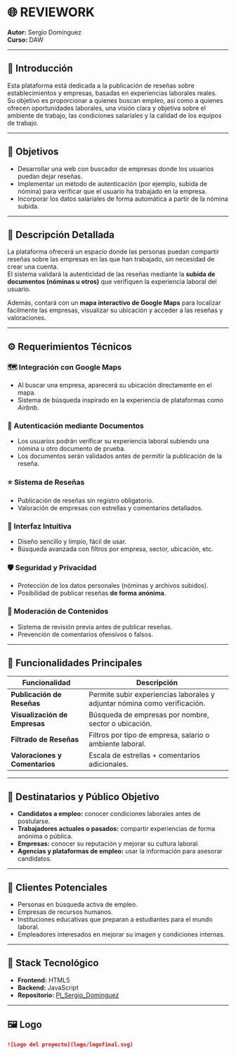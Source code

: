 # 🌐 REVIEWORK
**Autor:** Sergio Domínguez  
**Curso:** DAW  

---

## 🧩 Introducción  

Esta plataforma está dedicada a la publicación de reseñas sobre establecimientos y empresas, basadas en experiencias laborales reales.  
Su objetivo es proporcionar a quienes buscan empleo, así como a quienes ofrecen oportunidades laborales, una visión clara y objetiva sobre el ambiente de trabajo, las condiciones salariales y la calidad de los equipos de trabajo.  

---

## 🎯 Objetivos  

- Desarrollar una web con buscador de empresas donde los usuarios puedan dejar reseñas.  
- Implementar un método de autenticación (por ejemplo, subida de nómina) para verificar que el usuario ha trabajado en la empresa.  
- Incorporar los datos salariales de forma automática a partir de la nómina subida.  

---

## 🧠 Descripción Detallada  

La plataforma ofrecerá un espacio donde las personas puedan compartir reseñas sobre las empresas en las que han trabajado, sin necesidad de crear una cuenta.  
El sistema validará la autenticidad de las reseñas mediante la **subida de documentos (nóminas u otros)** que verifiquen la experiencia laboral del usuario.  

Además, contará con un **mapa interactivo de Google Maps** para localizar fácilmente las empresas, visualizar su ubicación y acceder a las reseñas y valoraciones.  

---

## ⚙️ Requerimientos Técnicos  

### 🗺️ Integración con Google Maps  
- Al buscar una empresa, aparecerá su ubicación directamente en el mapa.  
- Sistema de búsqueda inspirado en la experiencia de plataformas como *Airbnb*.  

### 🔐 Autenticación mediante Documentos  
- Los usuarios podrán verificar su experiencia laboral subiendo una nómina u otro documento de prueba.  
- Los documentos serán validados antes de permitir la publicación de la reseña.  

### ⭐ Sistema de Reseñas  
- Publicación de reseñas sin registro obligatorio.  
- Valoración de empresas con estrellas y comentarios detallados.  

### 🧭 Interfaz Intuitiva  
- Diseño sencillo y limpio, fácil de usar.  
- Búsqueda avanzada con filtros por empresa, sector, ubicación, etc.  

### 🛡️ Seguridad y Privacidad  
- Protección de los datos personales (nóminas y archivos subidos).  
- Posibilidad de publicar reseñas **de forma anónima**.  

### 🧹 Moderación de Contenidos  
- Sistema de revisión previa antes de publicar reseñas.  
- Prevención de comentarios ofensivos o falsos.  

---

## 🧰 Funcionalidades Principales  

| Funcionalidad | Descripción |
|----------------|-------------|
| **Publicación de Reseñas** | Permite subir experiencias laborales y adjuntar nómina como verificación. |
| **Visualización de Empresas** | Búsqueda de empresas por nombre, sector o ubicación. |
| **Filtrado de Reseñas** | Filtros por tipo de empresa, salario o ambiente laboral. |
| **Valoraciones y Comentarios** | Escala de estrellas + comentarios adicionales. |

---

## 👥 Destinatarios y Público Objetivo  

- **Candidatos a empleo:** conocer condiciones laborales antes de postularse.  
- **Trabajadores actuales o pasados:** compartir experiencias de forma anónima o pública.  
- **Empresas:** conocer su reputación y mejorar su cultura laboral.  
- **Agencias y plataformas de empleo:** usar la información para asesorar candidatos.  

---

## 🎯 Clientes Potenciales  

- Personas en búsqueda activa de empleo.  
- Empresas de recursos humanos.  
- Instituciones educativas que preparan a estudiantes para el mundo laboral.  
- Empleadores interesados en mejorar su imagen y condiciones internas.  

---

## 🧱 Stack Tecnológico  

- **Frontend:** HTML5  
- **Backend:** JavaScript  
- **Repositorio:** [PI_Sergio_Dominguez](https://github.com/seergiod/PI_Sergio_Dominguez)  

---

## 🖼️ Logo  
```markdown
![Logo del proyecto](logo/logofinal.svg)
